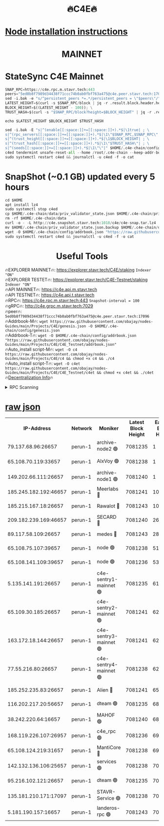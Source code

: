 <h1 align="center"> 🔥C4E🔥</h1>

[Node installation instructions](https://github.com/obajay/nodes-Guides/tree/main/Projects/C4E)
=

<h1 align="center"> MAINNET</h1>

# StateSync C4E Mainnet
```python
SNAP_RPC=https://c4e.rpc.m.stavr.tech:443
peers="5ed0b8f7989d34438f71ccc74b0ab0fbf763a475@c4e.peer.stavr.tech:17096"
sed -i.bak -e "s/^persistent_peers *=.*/persistent_peers = \"$peers\"/" $HOME/.c4e-chain/config/config.toml
LATEST_HEIGHT=$(curl -s $SNAP_RPC/block | jq -r .result.block.header.height); \
BLOCK_HEIGHT=$((LATEST_HEIGHT - 100)); \
TRUST_HASH=$(curl -s "$SNAP_RPC/block?height=$BLOCK_HEIGHT" | jq -r .result.block_id.hash)

echo $LATEST_HEIGHT $BLOCK_HEIGHT $TRUST_HASH

sed -i.bak -E "s|^(enable[[:space:]]+=[[:space:]]+).*$|\1true| ; \
s|^(rpc_servers[[:space:]]+=[[:space:]]+).*$|\1\"$SNAP_RPC,$SNAP_RPC\"| ; \
s|^(trust_height[[:space:]]+=[[:space:]]+).*$|\1$BLOCK_HEIGHT| ; \
s|^(trust_hash[[:space:]]+=[[:space:]]+).*$|\1\"$TRUST_HASH\"| ; \
s|^(seeds[[:space:]]+=[[:space:]]+).*$|\1\"\"|" $HOME/.c4e-chain/config/config.toml
c4ed tendermint unsafe-reset-all --home /root/.c4e-chain --keep-addr-book
sudo systemctl restart c4ed && journalctl -u c4ed -f -o cat
```
# SnapShot (~0.1 GB) updated every 5 hours
```python
cd $HOME
apt install lz4
sudo systemctl stop c4ed
cp $HOME/.c4e-chain/data/priv_validator_state.json $HOME/.c4e-chain/priv_validator_state.json.backup
rm -rf $HOME/.c4e-chain/data
curl -o - -L http://c4e.snapshot.stavr.tech:1018/c4e/c4e-snap.tar.lz4 | lz4 -c -d - | tar -x -C $HOME/.c4e-chain --strip-components 2
mv $HOME/.c4e-chain/priv_validator_state.json.backup $HOME/.c4e-chain/data/priv_validator_state.json
wget -O $HOME/.c4e-chain/config/addrbook.json "https://raw.githubusercontent.com/obajay/nodes-Guides/main/Projects/C4E/addrbook.json"
sudo systemctl restart c4ed && journalctl -u c4ed -f -o cat
```
 <h1 align="center"> Useful Tools</h1>

🔥EXPLORER MAINNET🔥:  https://explorer.stavr.tech/C4E/staking            `Indexer "ON"` \
🔥EXPLORER TESTET🔥:   https://explorer.stavr.tech/C4E-Testnet/staking     `Indexer "ON"` \
🔥API MAINNET🔥:       https://c4e.api.m.stavr.tech \
🔥API TESTNET🔥:       https://c4e.api.t.stavr.tech \
🔥RPC🔥:               https://c4e.rpc.m.stavr.tech:443                  `Snapshot-interval = 100` \
🔥gRPC🔥:              http://c4e.grpc.m.stavr.tech:7029 \
🔥peer🔥:              `5ed0b8f7989d34438f71ccc74b0ab0fbf763a475@c4e.peer.stavr.tech:17096` \
🔥Addrbook-M🔥:    ```wget https://raw.githubusercontent.com/obajay/nodes-Guides/main/Projects/C4E/genesis.json -O $HOME/.c4e-chain/config/genesis.json``` \
🔥Addrbook-T🔥:    ```wget -O $HOME/.c4e-chain/config/addrbook.json "https://raw.githubusercontent.com/obajay/nodes-Guides/main/Projects/C4E/C4E_Testnet/addrbook.json"``` \
🔥Auto_install script-M🔥: ```wget -O c4 https://raw.githubusercontent.com/obajay/nodes-Guides/main/Projects/C4E/c4 && chmod +x c4 && ./c4``` \
🔥Auto_install script-T🔥: ```wget -O c4et https://raw.githubusercontent.com/obajay/nodes-Guides/main/Projects/C4E/C4E_Testnet/c4et && chmod +x c4et && ./c4et``` \
🔥[Decentralization Info](https://github.com/obajay/StateSync-snapshots/tree/main/Projects/C4E/Decentralization)🔥




<details>
<summary>RPC Scanning</summary>

<h2 align="center"> We scan nodes in real time every 4 hours. And we provide the final result of RPC endpoints.
We cannot influence the operation of these nodes in any way. </h2>


```python
If Voting Power is higher than 0 --> then the Node is a validator of the network and may be subject to attack and be a potential threat to the chain.
```
```python
We marked such validators with a red symbol
```

</details>

[raw json](https://rpc-check.c4e.stavr.tech/c4e/rpc-c4e-result.json)
=



<table><tr><th>IP-Address</th><th>Network</th><th>Moniker</th><th>Latest Block Height</th><th>Earliest Block Height</th><th>Catching Up</th><th>Tx Index</th><th>Voting Power</th><th>Scan Time</th></tr><tr><td>79.137.68.96:26657</td><td>perun-1</td><td>archive-node2 🟢</td><td>7081235</td><td>1</td><td>False</td><td>on</td><td>0</td><td>2024-02-08T04:07:00.567770252UTC</td></tr><tr><td>65.108.70.119:33657</td><td>perun-1</td><td>AlxVoy 🟢</td><td>7081238</td><td>1</td><td>False</td><td>on</td><td>0</td><td>2024-02-08T04:07:14.483390735UTC</td></tr><tr><td>149.202.66.111:26657</td><td>perun-1</td><td>archive-node1 🟢</td><td>7081240</td><td>1</td><td>False</td><td>on</td><td>0</td><td>2024-02-08T04:07:30.800655094UTC</td></tr><tr><td>185.245.182.192:46657</td><td>perun-1</td><td>Meerlabs 🔴</td><td>7081241</td><td>1051501</td><td>False</td><td>on</td><td>344594</td><td>2024-02-08T04:07:36.030439811UTC</td></tr><tr><td>185.215.167.18:26657</td><td>perun-1</td><td>Rawalot 🔴</td><td>7081243</td><td>1090501</td><td>False</td><td>on</td><td>450002</td><td>2024-02-08T04:07:47.962913717UTC</td></tr><tr><td>209.182.239.169:46657</td><td>perun-1</td><td>SECARD 🔴</td><td>7081240</td><td>2616101</td><td>False</td><td>off</td><td>749292</td><td>2024-02-08T04:07:26.056133758UTC</td></tr><tr><td>89.117.58.109:26657</td><td>perun-1</td><td>medes 🔴</td><td>7081243</td><td>2826001</td><td>False</td><td>off</td><td>890936</td><td>2024-02-08T04:07:43.226022237UTC</td></tr><tr><td>65.108.75.107:39657</td><td>perun-1</td><td>node 🟢</td><td>7081238</td><td>5198801</td><td>False</td><td>on</td><td>0</td><td>2024-02-08T04:07:17.163577914UTC</td></tr><tr><td>65.108.141.109:39657</td><td>perun-1</td><td>node 🟢</td><td>7081236</td><td>5303301</td><td>False</td><td>on</td><td>0</td><td>2024-02-08T04:07:02.948784776UTC</td></tr><tr><td>5.135.141.191:26657</td><td>perun-1</td><td>c4e-sentry1-mainnet 🟢</td><td>7081235</td><td>6198001</td><td>False</td><td>on</td><td>0</td><td>2024-02-08T04:06:59.501538104UTC</td></tr><tr><td>65.109.30.185:26657</td><td>perun-1</td><td>c4e-sentry2-mainnet 🟢</td><td>7081241</td><td>6238301</td><td>False</td><td>on</td><td>0</td><td>2024-02-08T04:07:35.682525563UTC</td></tr><tr><td>163.172.18.144:26657</td><td>perun-1</td><td>c4e-sentry3-mainnet 🟢</td><td>7081241</td><td>6239001</td><td>False</td><td>on</td><td>0</td><td>2024-02-08T04:07:36.753211772UTC</td></tr><tr><td>77.55.216.80:26657</td><td>perun-1</td><td>c4e-sentry4-mainnet 🟢</td><td>7081238</td><td>6241001</td><td>False</td><td>on</td><td>0</td><td>2024-02-08T04:07:14.138249023UTC</td></tr><tr><td>185.252.235.83:26657</td><td>perun-1</td><td>Alien 🔴</td><td>7081241</td><td>6502501</td><td>False</td><td>on</td><td>648118</td><td>2024-02-08T04:07:31.160488640UTC</td></tr><tr><td>116.202.217.20:56657</td><td>perun-1</td><td>dteam 🟢</td><td>7081235</td><td>6800901</td><td>False</td><td>on</td><td>0</td><td>2024-02-08T04:06:59.833358111UTC</td></tr><tr><td>38.242.220.64:16657</td><td>perun-1</td><td>MAHOF 🟢</td><td>7081240</td><td>6885501</td><td>False</td><td>on</td><td>0</td><td>2024-02-08T04:07:28.396354581UTC</td></tr><tr><td>168.119.226.107:26957</td><td>perun-1</td><td>c4e_rpc 🟢</td><td>7081236</td><td>6981236</td><td>False</td><td>on</td><td>0</td><td>2024-02-08T04:07:07.331385592UTC</td></tr><tr><td>65.108.124.219:31657</td><td>perun-1</td><td>MantiCore 🔴</td><td>7081238</td><td>6981238</td><td>False</td><td>off</td><td>729061</td><td>2024-02-08T04:07:13.779304834UTC</td></tr><tr><td>142.132.136.106:25657</td><td>perun-1</td><td>services 🟢</td><td>7081238</td><td>7012001</td><td>False</td><td>on</td><td>0</td><td>2024-02-08T04:07:16.828923525UTC</td></tr><tr><td>95.216.102.121:26657</td><td>perun-1</td><td>dteam 🟢</td><td>7081235</td><td>7073201</td><td>False</td><td>on</td><td>0</td><td>2024-02-08T04:07:00.178189562UTC</td></tr><tr><td>135.181.210.171:17097</td><td>perun-1</td><td>STAVR-Service 🟢</td><td>7081238</td><td>7080001</td><td>False</td><td>on</td><td>0</td><td>2024-02-08T04:07:17.562539341UTC</td></tr><tr><td>5.181.190.157:16657</td><td>perun-1</td><td>landeros-rpc 🟢</td><td>7081243</td><td>7080501</td><td>False</td><td>on</td><td>0</td><td>2024-02-08T04:07:47.679349206UTC</td></tr></table>
